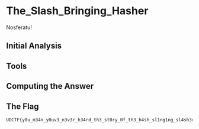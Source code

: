# The_Slash_Bringing_Hasher
Nosferatu!

## Initial Analysis 



## Tools 



## Computing the Answer 



## The Flag 
```ObjectScript
UDCTF{y0u_m34n_y0uv3_n3v3r_h34rd_th3_st0ry_0f_th3_h4sh_sl1ng1ng_sl4sh3r?}
```